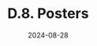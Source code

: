 ---
slug: /pages/i-policies-for-all/appropriate-use/posters
date: 2024-08-28
title: D.8. Posters
---